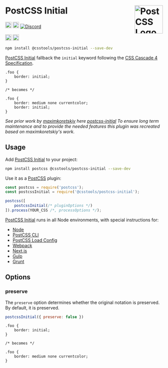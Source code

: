 # PostCSS Initial [<img src="https://postcss.github.io/postcss/logo.svg" alt="PostCSS Logo" width="90" height="90" align="right">][PostCSS]

[<img alt="npm version" src="https://img.shields.io/npm/v/@csstools/postcss-initial.svg" height="20">][npm-url] [<img alt="Build Status" src="https://github.com/csstools/postcss-plugins/workflows/test/badge.svg" height="20">][cli-url] [<img alt="Discord" src="https://shields.io/badge/Discord-5865F2?logo=discord&logoColor=white">][discord]<br><br>[<img alt="Baseline Status" src="https://cssdb.org/images/badges-baseline/all-property.svg" height="20">][css-url] [<img alt="CSS Standard Status" src="https://cssdb.org/images/badges/all-property.svg" height="20">][css-url] 

```bash
npm install @csstools/postcss-initial --save-dev
```

[PostCSS Initial] fallback the `initial` keyword following the [CSS Cascade 4 Specification].

```pcss
.foo {
	border: initial;
}

/* becomes */

.foo {
	border: medium none currentcolor;
	border: initial;
}
```

_See prior work by [maximkoretskiy](https://github.com/maximkoretskiy) here [postcss-initial](https://github.com/maximkoretskiy/postcss-initial)
To ensure long term maintenance and to provide the needed features this plugin was recreated based on maximkoretskiy's work._

## Usage

Add [PostCSS Initial] to your project:

```bash
npm install postcss @csstools/postcss-initial --save-dev
```

Use it as a [PostCSS] plugin:

```js
const postcss = require('postcss');
const postcssInitial = require('@csstools/postcss-initial');

postcss([
	postcssInitial(/* pluginOptions */)
]).process(YOUR_CSS /*, processOptions */);
```

[PostCSS Initial] runs in all Node environments, with special
instructions for:

- [Node](INSTALL.md#node)
- [PostCSS CLI](INSTALL.md#postcss-cli)
- [PostCSS Load Config](INSTALL.md#postcss-load-config)
- [Webpack](INSTALL.md#webpack)
- [Next.js](INSTALL.md#nextjs)
- [Gulp](INSTALL.md#gulp)
- [Grunt](INSTALL.md#grunt)

## Options

### preserve

The `preserve` option determines whether the original notation
is preserved. By default, it is preserved.

```js
postcssInitial({ preserve: false })
```

```pcss
.foo {
	border: initial;
}

/* becomes */

.foo {
	border: medium none currentcolor;
}
```

[cli-url]: https://github.com/csstools/postcss-plugins/actions/workflows/test.yml?query=workflow/test
[css-url]: https://cssdb.org/#all-property
[discord]: https://discord.gg/bUadyRwkJS
[npm-url]: https://www.npmjs.com/package/@csstools/postcss-initial

[PostCSS]: https://github.com/postcss/postcss
[PostCSS Initial]: https://github.com/csstools/postcss-plugins/tree/main/plugins/postcss-initial
[CSS Cascade 4 Specification]: https://www.w3.org/TR/css-cascade-4/#initial
